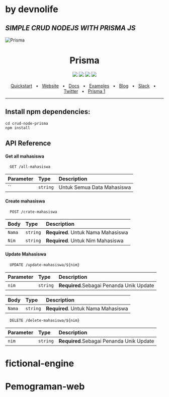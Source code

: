 # by devnolife

## _SIMPLE CRUD NODEJS WITH PRISMA JS_

![Prisma](https://i.imgur.com/h6UIYTu.png)

<div align="center">
  <h1>Prisma</h1>
  <a href="https://www.npmjs.com/package/prisma"><img src="https://img.shields.io/npm/v/prisma.svg?style=flat" /></a>
  <a href="https://github.com/prisma/prisma/blob/main/CONTRIBUTING.md"><img src="https://img.shields.io/badge/PRs-welcome-brightgreen.svg" /></a>
  <a href="https://github.com/prisma/prisma/blob/main/LICENSE"><img src="https://img.shields.io/badge/license-Apache%202-blue" /></a>
  <a href="https://slack.prisma.io/"><img src="https://img.shields.io/badge/chat-on%20slack-blue.svg" /></a>
  <br />
  <br />
  <a href="https://www.prisma.io/docs/getting-started/quickstart">Quickstart</a>
  <span>&nbsp;&nbsp;•&nbsp;&nbsp;</span>
  <a href="https://www.prisma.io/">Website</a>
  <span>&nbsp;&nbsp;•&nbsp;&nbsp;</span>
  <a href="https://www.prisma.io/docs/">Docs</a>
  <span>&nbsp;&nbsp;•&nbsp;&nbsp;</span>
  <a href="https://github.com/prisma/prisma-examples/">Examples</a>
  <span>&nbsp;&nbsp;•&nbsp;&nbsp;</span>
  <a href="https://www.prisma.io/blog">Blog</a>
  <span>&nbsp;&nbsp;•&nbsp;&nbsp;</span>
  <a href="https://slack.prisma.io/">Slack</a>
  <span>&nbsp;&nbsp;•&nbsp;&nbsp;</span>
  <a href="https://twitter.com/prisma">Twitter</a>
  <span>&nbsp;&nbsp;•&nbsp;&nbsp;</span>
  <a href="https://github.com/prisma/prisma1">Prisma 1</a>
  <br />
  <hr />
</div>


## Install npm dependencies:

```
cd crud-node-prisma
npm install
```


## API Reference

#### Get all mahasiswa

```http
  GET /all-mahasiswa
```

| Parameter | Type     | Description                |
| :-------- | :------- | :------------------------- |
| ``        | `string` | Untuk Semua Data Mahasiswa |

#### Create mahasiswa

```http
  POST /crate-mahasiswa
```

| Body   | Type     | Description                        |
| :----- | :------- | :--------------------------------- |
| `Nama` | `string` | **Required**. Untuk Nama Mahasiswa |
| `Nim`  | `string` | **Required**. Untuk Nim Mahasiswa  |


#### Update Mahasiswa

```http
  UPDATE /update-mahasiswa/${nim}
```

| Parameter | Type     | Description                              |
| :-------- | :------- | :--------------------------------------- |
| `nim`     | `string` | **Required**.Sebagai Penanda Unik Update |

| Body   | Type     | Description                        |
| :----- | :------- | :--------------------------------- |
| `Nama` | `string` | **Required**. Untuk Nama Mahasiswa |

```http
  DELETE /delete-mahasiswa/${nim}
```

| Parameter | Type     | Description                              |
| :-------- | :------- | :--------------------------------------- |
| `nim`     | `string` | **Required**.Sebagai Penanda Unik Update |
# fictional-engine
# Pemograman-web
